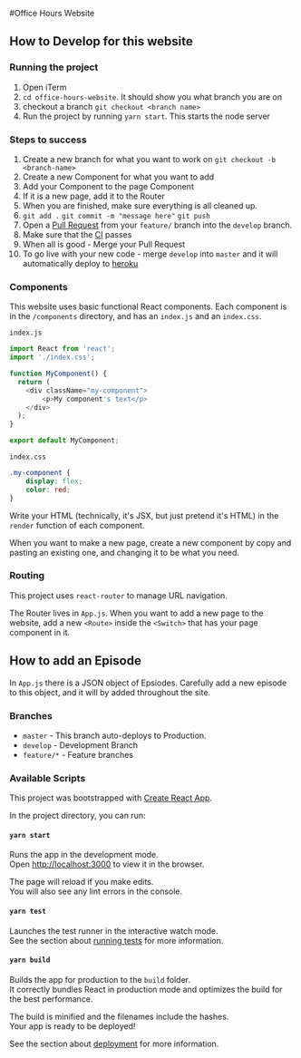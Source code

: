 #Office Hours Website

## How to Develop for this website

### Running the project
1. Open iTerm
2. `cd office-hours-website`. It should show you what branch you are on
3. checkout a branch `git checkout <branch name>`
4. Run the project by running `yarn start`. This starts the node server

### Steps to success
1. Create a new branch for what you want to work on `git checkout -b <branch-name>`
2. Create a new Component for what you want to add
3. Add your Component to the page Component
4. If it is a new page, add it to the Router
5. When you are finished, make sure everything is all cleaned up. 
6. `git add .` `git commit -m "message here"` `git push`
7. Open a [Pull Request](https://help.github.com/en/github/collaborating-with-issues-and-pull-requests/about-pull-requests) from 
your `feature/` branch into the `develop` branch.
8. Make sure that the [CI](https://help.github.com/en/actions) passes
9. When all is good - Merge your Pull Request
10. To go live with your new code - merge `develop` into `master` and it will
automatically deploy to [heroku](https://www.heroku.com/what)

### Components

This website uses basic functional React components. Each component is in the
`/components` directory, and has an `index.js` and an `index.css`. 

`index.js`
```js
import React from 'react';
import './index.css';

function MyComponent() {
  return (
    <div className="my-component">
        <p>My component's text</p>
    </div>
  );
}

export default MyComponent;
```

`index.css`
```css
.my-component {
    display: flex;
    color: red;
}
```

Write your HTML (technically, it's JSX, but just pretend it's HTML) in the
`render` function of each component.

When you want to make a new page, create a new component by copy and pasting
an existing one, and changing it to be what you need.

### Routing
This project uses `react-router` to manage URL navigation.

The Router lives in `App.js`. When you want to add a new page to the website,
add a new `<Route>` inside the `<Switch>` that has your page component in it.

## How to add an Episode

In `App.js` there is a JSON object of Epsiodes. Carefully add a new episode to this object, and it will
by added throughout the site. 

### Branches

- `master` - This branch auto-deploys to Production.
- `develop` - Development Branch
- `feature/*` - Feature branches

### Available Scripts
This project was bootstrapped with [Create React App](https://github.com/facebook/create-react-app).

In the project directory, you can run:

#### `yarn start`

Runs the app in the development mode.<br />
Open [http://localhost:3000](http://localhost:3000) to view it in the browser.

The page will reload if you make edits.<br />
You will also see any lint errors in the console.

#### `yarn test`

Launches the test runner in the interactive watch mode.<br />
See the section about [running tests](https://facebook.github.io/create-react-app/docs/running-tests) for more information.

#### `yarn build`

Builds the app for production to the `build` folder.<br />
It correctly bundles React in production mode and optimizes the build for the best performance.

The build is minified and the filenames include the hashes.<br />
Your app is ready to be deployed!

See the section about [deployment](https://facebook.github.io/create-react-app/docs/deployment) for more information.
